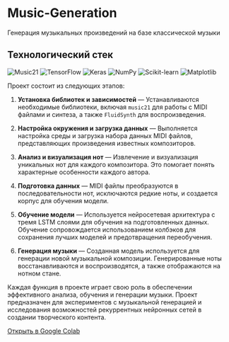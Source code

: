 # Music-Generation
Генерация музыкальных произведений на базе классической музыки

## Технологический стек

![Music21](https://img.shields.io/badge/-Music21-ff69b4?style=for-the-badge)
![TensorFlow](https://img.shields.io/badge/-TensorFlow-FF6F00?logo=tensorflow&logoColor=white&style=for-the-badge)
![Keras](https://img.shields.io/badge/-Keras-D00000?logo=keras&logoColor=white&style=for-the-badge)
![NumPy](https://img.shields.io/badge/-NumPy-013243?logo=numpy&logoColor=white&style=for-the-badge)
![Scikit-learn](https://img.shields.io/badge/-Scikit--learn-F7931E?logo=scikit-learn&logoColor=white&style=for-the-badge)
![Matplotlib](https://img.shields.io/badge/-Matplotlib-3776AB?logo=python&logoColor=white&style=for-the-badge)

Проект состоит из следующих этапов:

1. **Установка библиотек и зависимостей** — Устанавливаются необходимые библиотеки, включая `music21` для работы с MIDI файлами и синтеза, а также `FluidSynth` для воспроизведения.

2. **Настройка окружения и загрузка данных** — Выполняется настройка среды и загрузка набора данных MIDI файлов, представляющих произведения известных композиторов.

3. **Анализ и визуализация нот** — Извлечение и визуализация уникальных нот для каждого композитора. Это помогает понять характерные особенности каждого автора.

4. **Подготовка данных** — MIDI файлы преобразуются в последовательности нот, исключаются редкие ноты, и создается корпус для обучения модели.

5. **Обучение модели** — Используется нейросетевая архитектура с тремя LSTM слоями для обучения на подготовленных данных. Обучение сопровождается использованием колбэков для сохранения лучших моделей и предотвращения переобучения.

6. **Генерация музыки** — Созданная модель используется для генерации новой музыкальной композиции. Генерированные ноты восстанавливаются и воспроизводятся, а также отображаются на нотном стане.

Каждая функция в проекте играет свою роль в обеспечении эффективного анализа, обучения и генерации музыки. Проект предназначен для экспериментов с музыкальной генерацией и исследования возможностей рекуррентных нейронных сетей в создании творческого контента.

[Открыть в Google Colab](https://colab.research.google.com/drive/1Fo2f0b79B6AOIvrc54rcpWKoQCVy3AVj?usp=sharing)
